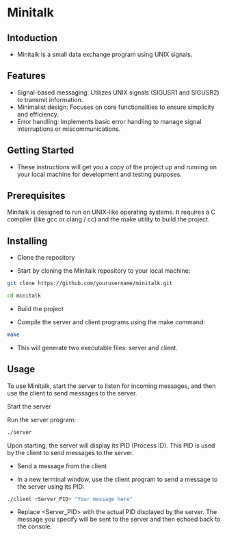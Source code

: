 # Minitalk

## Intoduction
+ Minitalk is a small data exchange program using UNIX signals.

## Features
- Signal-based messaging: Utilizes UNIX signals (SIGUSR1 and SIGUSR2) to transmit information.
- Minimalist design: Focuses on core functionalities to ensure simplicity and efficiency.
- Error handling: Implements basic error handling to manage signal interruptions or miscommunications.
## Getting Started
+ These instructions will get you a copy of the project up and running on your local machine for development and testing purposes.

## Prerequisites
Minitalk is designed to run on UNIX-like operating systems. It requires a C compiler (like gcc or clang / cc) and the make utility to build the project.

## Installing
- Clone the repository

- Start by cloning the Minitalk repository to your local machine:

```sh
git clone https://github.com/yourusername/minitalk.git
```
```sh
cd minitalk
```

- Build the project

- Compile the server and client programs using the make command:

```sh
make
```

- This will generate two executable files: server and client.

## Usage
To use Minitalk, start the server to listen for incoming messages, and then use the client to send messages to the server.

Start the server

Run the server program:

```sh
./server
```
Upon starting, the server will display its PID (Process ID). This PID is used by the client to send messages to the server.

- Send a message from the client

- In a new terminal window, use the client program to send a message to the server using its PID:
```sh
./client <Server_PID> "Your message here"

```
+ Replace <Server_PID> with the actual PID displayed by the server. The message you specify will be sent to the server and then echoed back to the console.